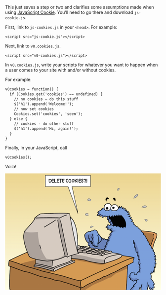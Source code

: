 This just saves a step or two and clarifies some assumptions made when using [JavaScript Cookie](https://github.com/js-cookie/js-cookie). You’ll need to go there and download `js-cookie.js`.


First, link to `js-cookies.js` in your `<head>`. For example:
```
<script src="js-cookie.js"></script>
```


Next, link to `v0.cookies.js`.
```
<script src="v0-cookies.js"></script>
```


In `v0.cookies.js`, write your scripts for whatever you want to happen when a user comes to your site with and/or without cookies.


For example:
```
v0cookies = function() {
  if (Cookies.get('cookies') == undefined) {
    // no cookies – do this stuff
    $('h1').append('Welcome!');
    // now set cookies
    Cookies.set('cookies', 'seen');
  } else {
    // cookies - do other stuff
    $('h1').append('Hi, again!');
  }
}
```


Finally, in your JavaScript, call
```
v0cookies();
```

Voila!

![delete cookies?](delete-cookies.png)

